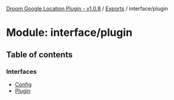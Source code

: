 [Droom Google Location Plugin - v1.0.8](../README.md) / [Exports](../modules.md) / interface/plugin

# Module: interface/plugin

## Table of contents

### Interfaces

- [Config](../interfaces/interface_plugin.Config.md)
- [Plugin](../interfaces/interface_plugin.Plugin.md)
